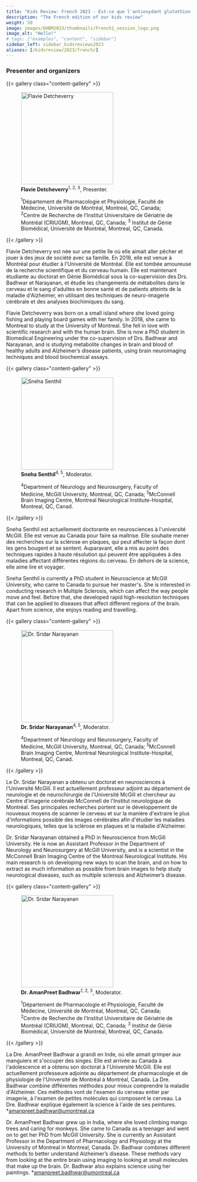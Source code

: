```yaml
---
title: "Kids Review: French 2023 - Est-ce que l'antioxydant glutathion varie avec l'âge, et comment ?"
description: "The French edition of our kids review"
weight: 50
image: images/OHBM2023/thumbnails/French1_session_logo.png
image_alt: "Hello!"
# tags: ["examples", "content", "sidebar"]
sidebar_left: sidebar_kidsreviews2023
aliases: [/kidsreview/2023/french/]
---
```


<!-- MISSING TITLE IN FRENCH -->

<!-- MISSING INTRO IN FRENCH -->

<!--###  MISSING TITLE IN ENGLISH -->

<!-- MISSING INTRO IN ENGLISH -->

### Presenter and organizers

{{< gallery class="content-gallery" >}}
    <figure> 
            <img style="margin: 0.1em 0.1em 0.1em 0.1em" src="/images/OHBM2023/kidsreview_2023/french_detcheverry/Flavie_Detcheverry.JPG" alt="Flavie Detcheverry" width="250">
        <figcaption>
            <b>Flavie Detcheverry</b><sup>1, 2, 3</sup></b>, Presenter.
            <p><sup>1</sup>Département de Pharmacologie et Physiologie, Faculté de Médecine, Université de Montréal, Montreal, QC, Canada;
            <sup>2</sup>Centre de Recherche de l’Institut Universitaire de Gériatrie de Montréal (CRIUGM), Montreal, QC, Canada;
            <sup>3</sup> Institut de Génie Biomédical, Université de Montréal, Montreal, QC, Canada.</p>
        </figcaption>
    </figure>
{{< /gallery >}}  
  
Flavie Detcheverry est née sur une petite île où elle aimait aller pêcher et jouer à des jeux de société avec sa famille. En 2018, elle est venue à Montréal pour étudier à l'Université de Montréal. Elle est tombée amoureuse de la recherche scientifique et du cerveau humain. Elle est maintenant étudiante au doctorat en Génie Biomédical sous la co-supervision des Drs. Badhwar et Narayanan, et étudie les changements de métabolites dans le cerveau et le sang d'adultes en bonne santé et de patients atteints de la maladie d'Alzheimer, en utilisant des techniques de neuro-imagerie cérébrale et des analyses biochimiques du sang.

Flavie Detcheverry was born on a small island where she loved going fishing and playing board games with her family. In 2018, she came to Montreal to study at the University of Montreal. She fell in love with scientific research and with the human brain. She is now a PhD student in Biomedical Engineering under the co-supervision of Drs. Badhwar and Narayanan, and is studying metabolite changes in brain and blood of healthy adults and Alzheimer’s disease patients, using brain neuroimaging techniques and blood biochemical assays.

{{< gallery class="content-gallery" >}}
    <figure> 
            <img style="margin: 0.1em 0.1em 0.1em 0.1em" src="/images/OHBM2023/kidsreview_2023/french_detcheverry/Sneha_Senthil.jpg" alt="Sneha Senthil" width="250">
        <figcaption>
            <b>Sneha Senthil</b><sup>4, 5</sup></b>, Moderator.
            <p><sup>4</sup>Department of Neurology and Neurosurgery, Faculty of Medicine, McGill University, Montreal, QC, Canada;
            <sup>5</sup>McConnell Brain Imaging Centre, Montreal Neurological Institute-Hospital, Montreal, QC, Canad.</p>
        </figcaption>
    </figure>
{{< /gallery >}}  
  
Sneha Senthil est actuellement doctorante en neurosciences à l'université McGill. Elle est venue au Canada pour faire sa maîtrise. Elle souhaite mener des recherches sur la sclérose en plaques, qui peut affecter la façon dont les gens bougent et se sentent. Auparavant, elle a mis au point des techniques rapides à haute résolution qui peuvent être appliquées à des maladies affectant différentes régions du cerveau. En dehors de la science, elle aime lire et voyager.

Sneha Senthil is currently a PhD student in Neuroscience at McGill University, who came to Canada to pursue her master's. She is interested in conducting research in Multiple Sclerosis, which can affect the way people move and feel. Before that, she developed rapid high-resolution techniques that can be applied to diseases that affect different regions of the brain. Apart from science, she enjoys reading and travelling.

{{< gallery class="content-gallery" >}}
    <figure> 
            <img style="margin: 0.1em 0.1em 0.1em 0.1em" src="/images/OHBM2023/kidsreview_2023/french_detcheverry/Sridar_Narayanan.jpg" alt="Dr. Sridar Narayanan" width="250">
        <figcaption>
            <b>Dr. Sridar Narayanan</b><sup>4, 5</sup></b>, Moderator.
            <p><sup>4</sup>Department of Neurology and Neurosurgery, Faculty of Medicine, McGill University, Montreal, QC, Canada;
            <sup>5</sup>McConnell Brain Imaging Centre, Montreal Neurological Institute-Hospital, Montreal, QC, Canad.</p>
        </figcaption>
    </figure>
{{< /gallery >}}  
  
Le Dr. Sridar Narayanan a obtenu un doctorat en neurosciences à l'Université McGill. Il est actuellement professeur adjoint au département de neurologie et de neurochirurgie de l'Université McGill et chercheur au Centre d'imagerie cérébrale McConnell de l'Institut neurologique de Montréal. Ses principales recherches portent sur le développement de nouveaux moyens de scanner le cerveau et sur la manière d'extraire le plus d'informations possible des images cérébrales afin d'étudier les maladies neurologiques, telles que la sclérose en plaques et la maladie d'Alzheimer.

Dr. Sridar Narayanan obtained a PhD in Neuroscience from McGill University. He is now an Assistant Professor in the Department of Neurology and Neurosurgery at McGill University, and is a scientist in the McConnell Brain Imaging Centre of the Montreal Neurological Institute. His main research is on developing new ways to scan the brain, and on how to extract as much information as possible from brain images to help study neurological diseases, such as multiple sclerosis and Alzheimer’s disease.

{{< gallery class="content-gallery" >}}
    <figure> 
            <img style="margin: 0.1em 0.1em 0.1em 0.1em" src="/images/OHBM2023/kidsreview_2023/french_detcheverry/AmanPreet_Badhwar.jpg" alt="Dr. Sridar Narayanan" width="250">
        <figcaption>
            <b>Dr. AmanPreet Badhwar</b><sup>1, 2, 3</sup></b>, Moderator.
            <p><sup>1</sup>Département de Pharmacologie et Physiologie, Faculté de Médecine, Université de Montréal, Montreal, QC, Canada;
            <sup>2</sup>Centre de Recherche de l’Institut Universitaire de Gériatrie de Montréal (CRIUGM), Montreal, QC, Canada;
            <sup>3</sup> Institut de Génie Biomédical, Université de Montréal, Montreal, QC, Canada.</p>
        </figcaption>
    </figure>
{{< /gallery >}}  
  
La Dre. AmanPreet Badhwar a grandi en Inde, où elle aimait grimper aux manguiers et s'occuper des singes. Elle est arrivée au Canada à l'adolescence et a obtenu son doctorat à l'Université McGill. Elle est actuellement professeure adjointe au département de pharmacologie et de physiologie de l'Université de Montréal à Montréal, Canada. La Dre. Badhwar combine différentes méthodes pour mieux comprendre la maladie d'Alzheimer. Ces méthodes vont de l'examen du cerveau entier par imagerie, à l'examen de petites molécules qui composent le cerveau. La Dre. Badhwar explique également la science à l'aide de ses peintures. *amanpreet.badhwar@umontreal.ca

Dr. AmanPreet Badhwar grew up in India, where she loved climbing mango trees and caring for monkeys. She came to Canada as a teenager and went on to get her PhD from McGill University. She is currently an Assistant Professor in the Department of Pharmacology and Physiology at the University of Montreal in Montreal, Canada. Dr. Badhwar combines different methods to better understand Alzheimer’s disease. These methods vary from looking at the entire brain using imaging to looking at small molecules that make up the brain. Dr. Badhwar also explains science using her paintings. *amanpreet.badhwar@umontreal.ca
